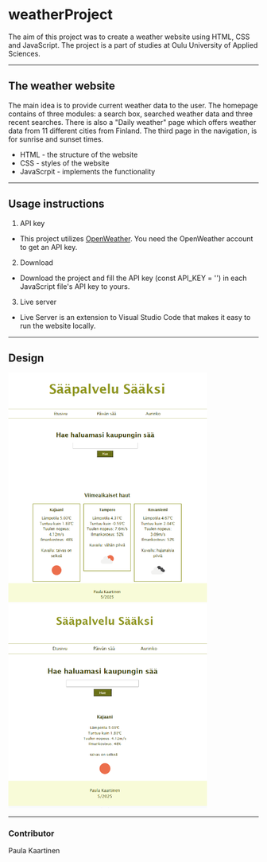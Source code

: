 # weatherProject
The aim of this project was to create a weather website using HTML, CSS and JavaScript. The project is a part of studies at Oulu University of Applied Sciences.

---

## The weather website
The main idea is to provide current weather data to the user. The homepage contains of three modules: a search box, searched weather data and three recent searches. There is also a "Daily weather" page which offers weather data from 11 different cities from Finland. The third page in the navigation, is for sunrise and sunset times.

* HTML - the structure of the website 
* CSS - styles of the website
* JavaScrpit - implements the functionality

---
## Usage instructions
1. API key
- This project utilizes [OpenWeather](https://openweathermap.org/city/2643743). You need the OpenWeather account to get an API key.

2. Download 
- Download the project and fill the API key (const API_KEY = '') in each JavaScript file's API key to yours.

3. Live server
- Live Server is an extension to Visual Studio Code that makes it easy to run the website locally.


---
## Design
<img src="home.png" width=400>
<img src="search.png" width=400>

---
### Contributor
Paula Kaartinen